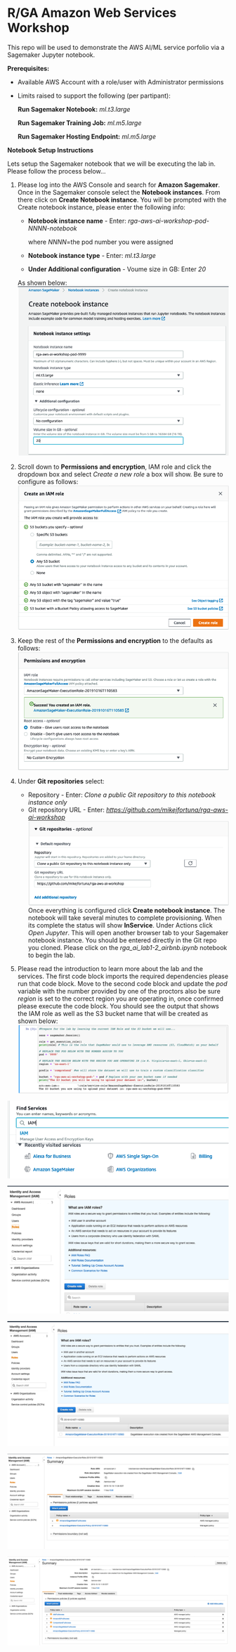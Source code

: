 # R/GA Amazon Web Services Workshop
This repo will be used to demonstrate the AWS AI/ML service porfolio via a Sagemaker Jupyter notebook.


**Prerequisites:**
* Available AWS Account with a role/user with Administrator permissions
* Limits raised to support the following (per partipant):

	**Run Sagemaker Notebook:** *ml.t3.large*
	
	**Run Sagemaker Training Job:** *ml.m5.large*
	
	**Run Sagemaker Hosting Endpoint:** *ml.m5.large*


**Notebook Setup Instructions**

Lets setup the Sagemaker notebook that we will be executing the lab in. Please follow the process below...

1) Please log into the AWS Console and search for **Amazon Sagemaker**. Once in the Sagemaker console select the **Notebook instances**. From there click on **Create Notebook instance**. You will be prompted with the Create notebook instance, please enter the following info:
	* **Notebook instance name** - Enter: *rga-aws-ai-workshop-pod-NNNN-notebook*
	  
	  where *NNNN*=the pod number you were assigned
	* **Notebook instance type** - Enter: *ml.t3.large*
	* **Under Additional configuration** - Voume size in GB: Enter *20*

	As shown below:
![create note book](images/create-notebook-1.png "Create Notebook Main Page")

2) Scroll down to **Permissions and encryption**, IAM role and click the dropdown box and select *Create a new role* a box will show. Be sure to configure as follows:
![create note book](images/create-notebook-2.png "Create Notebook IAM Role")

3) Keep the rest of the **Permissions and encryption** to the defaults as follows:
![create note book](images/create-notebook-3.png "Create Notebook IAM Permissions")

4) Under **Git repositories** select:
	* Repository - Enter: *Clone a public Git repository to this notebook instance only*
	* Git repository URL - Enter: *https://github.com/mikejfortuna/rga-aws-ai-workshop*
![create note book](images/create-notebook-4.png "Create Notebook Git Repo")
Once everything is configured click **Create notebook instance**. The notebook will take several minutes to complete provisioning. When its complete the status will show **InService**. Under Actions click *Open Jupyter*. This will open another browser tab to your Sagemaker notebook instance. You should be entered directly in the Git repo you cloned. Please click on the *rga_ai_lab1-2_airbnb.ipynb* notebook to begin the lab.

5) Please read the introduction to learn more about the lab and the services. The first code block imports the required dependencies please run that code block.
   Move to the second code block and update the *pod* variable with the number provided by one of the proctors also be sure *region* is set to the correct region you are operating in, once confirmed please execute the code block. You should see the output that shows the IAM role as well as the S3 bucket name that will be created as shown below:
![create note book](images/run-notebook-1.png "Run Notebook and update pod")

![create note book](images/update-iam-sagemaker-role-1.png "Find IAM")

![create note book](images/update-iam-sagemaker-role-2.png "Click on IAM Role menu")

![create note book](images/update-iam-sagemaker-role-3.png "Find Sagemaker IAM Role")

![create note book](images/update-iam-sagemaker-role-4.png "Update IAM Role")

![create note book](images/update-iam-sagemaker-role-5.png "IAM Role with Policies")



